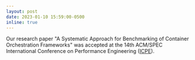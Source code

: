 ```yaml
---
layout: post
date: 2023-01-10 15:59:00-0500
inline: true
---
```


Our research paper "A Systematic Approach for Benchmarking of Container Orchestration Frameworks" was accepted at the 14th ACM/SPEC International Conference on Performance Engineering ([ICPE](https://icpe2023.spec.org/)).
